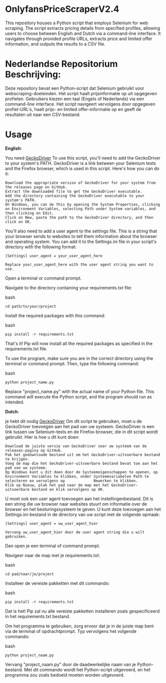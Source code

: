# OnlyfansPriceScraperV2.4
This repository houses a Python script that employs Selenium for web scraping. The script extracts pricing details from specified profiles, allowing users to choose between English and Dutch via a command-line interface. It navigates through provided profile URLs, extracts price and limited offer information, and outputs the results to a CSV file.

# Nederlandse Repositorium Beschrijving:
Deze repository bevat een Python-script dat Selenium gebruikt voor webscraping-doeleinden. Het script haalt prijsinformatie op uit opgegeven profielen. Gebruikers kiezen een taal (Engels of Nederlands) via een command-line interface. Het script navigeert vervolgens door opgegeven profiel-URL's, haalt prijs- en limited offer-informatie op en geeft de resultaten uit naar een CSV-bestand.


# Usage
**English**:

You need [GeckoDriver](https://github.com/mozilla/geckodriver/releases)
To use this script, you'll need to add the GeckoDriver to your system's PATH. GeckoDriver is a link between your Selenium tests and the Firefox browser, which is used in this script. Here's how you can do it:

    Download the appropriate version of GeckoDriver for your system from the releases page on GitHub.
    Extract the downloaded file to get the GeckoDriver executable.
    Add the directory containing the GeckoDriver executable to your system's PATH. 
    On Windows, you can do this by opening the System Properties, clicking on Environment Variables, selecting Path under System variables, and then clicking on Edit.
    Click on New, paste the path to the GeckoDriver directory, and then click on OK.

You'll also need to add a user agent to the settings file. This is a string that your browser sends to websites to tell them information about the browser and operating system. You can add it to the Settings.ini file in your script's directory with the following format:

``[Settings]
user_agent = your_user_agent_here``

``Replace your_user_agent_here with the user agent string you want to use.``

Open a terminal or command prompt.

Navigate to the directory containing your requirements.txt file:

bash

``cd path/to/your/project``

Install the required packages with this command:

bash

    pip install -r requirements.txt

That's it! Pip will now install all the required packages as specified in the requirements.txt file.

To use the program, make sure you are in the correct directory using the terminal or command prompt. Then, type the following command:

bash

``python project_name.py``

Replace "project_name.py" with the actual name of your Python file. This command will execute the Python script, and the program should run as intended.

**Dutch**:

je hebt dit nodig [GeckoDriver](https://github.com/mozilla/geckodriver/releases)
Om dit script te gebruiken, moet u de GeckoDriver toevoegen aan het pad van uw systeem. GeckoDriver is een link tussen uw Selenium-tests en de Firefox-browser, die in dit script wordt gebruikt. Hier is hoe u dit kunt doen:

    Download de juiste versie van GeckoDriver voor uw systeem van de releases-pagina op GitHub.
    Pak het gedownloade bestand uit om het GeckoDriver-uitvoerbare bestand te krijgen.
    Voeg de map die het GeckoDriver-uitvoerbare bestand bevat toe aan het pad van uw systeem.
    Op Windows kunt u dit doen door de Systeemeigenschappen te openen, op Environment Variables te klikken, onder Systeemvariabelen Path te selecteren en vervolgens op             Bewerken te klikken. 
    Klik op Nieuw, plak het pad naar de map met het GeckoDriver-uitvoerbare bestand en klik vervolgens op OK.

U moet ook een user agent toevoegen aan het instellingenbestand. Dit is een string die uw browser naar websites stuurt om informatie over de browser en het besturingssysteem te geven. U kunt deze toevoegen aan het Settings.ini-bestand in de directory van uw script met de volgende opmaak:

``[Settings]
user_agent = uw_user_agent_hier``

``Vervang uw_user_agent_hier door de user agent string die u wilt gebruiken.``

Dan open je een terminal of command prompt.

Navigeer naar de map met je requirements.txt:

bash

``cd pad/naar/je/project``

Installeer de vereiste pakketten met dit commando:

bash

    pip install -r requirements.txt

Dat is het! Pip zal nu alle vereiste pakketten installeren zoals gespecificeerd in het requirements.txt bestand.

Om het programma te gebruiken, zorg ervoor dat je in de juiste map bent via de terminal of opdrachtprompt. Typ vervolgens het volgende commando:

bash

``python project_naam.py``

Vervang "project_naam.py" door de daadwerkelijke naam van je Python-bestand. Met dit commando wordt het Python-script uitgevoerd, en het programma zou zoals bedoeld moeten worden uitgevoerd.
